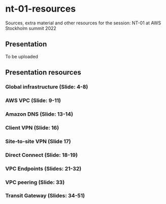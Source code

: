 # nt-01-resources
Sources, extra material and other resources for the session: NT-01 at AWS Stockholm summit 2022


## Presentation
To be uploaded

## Presentation resources

### Global infrastructure (Slide: 4-8)

### AWS VPC (Slide: 9-11)

### Amazon DNS (Slide: 13-14)

### Client VPN (Slide: 16)

### Site-to-site VPN (Slide 17)

### Direct Connect (Slide: 18-19)

### VPC Endpoints (Slides: 21-32)

### VPC peering (Slide: 33)

### Transit Gateway (Slides: 34-51)





